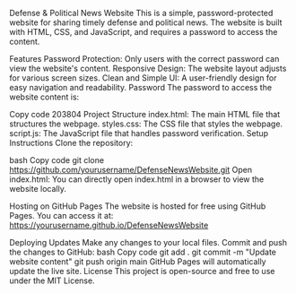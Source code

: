Defense & Political News Website
This is a simple, password-protected website for sharing timely defense and political news. The website is built with HTML, CSS, and JavaScript, and requires a password to access the content.

Features
Password Protection: Only users with the correct password can view the website's content.
Responsive Design: The website layout adjusts for various screen sizes.
Clean and Simple UI: A user-friendly design for easy navigation and readability.
Password
The password to access the website content is:

Copy code
203804
Project Structure
index.html: The main HTML file that structures the webpage.
styles.css: The CSS file that styles the webpage.
script.js: The JavaScript file that handles password verification.
Setup Instructions
Clone the repository:

bash
Copy code
git clone https://github.com/yourusername/DefenseNewsWebsite.git
Open index.html: You can directly open index.html in a browser to view the website locally.

Hosting on GitHub Pages
The website is hosted for free using GitHub Pages. You can access it at: https://yourusername.github.io/DefenseNewsWebsite

Deploying Updates
Make any changes to your local files.
Commit and push the changes to GitHub:
bash
Copy code
git add .
git commit -m "Update website content"
git push origin main
GitHub Pages will automatically update the live site.
License
This project is open-source and free to use under the MIT License.

